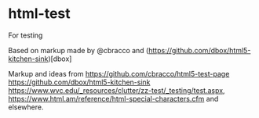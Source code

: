 # html-test

For testing

Based on markup made by @cbracco and (https://github.com/dbox/html5-kitchen-sink)[dbox]

Markup and ideas from
https://github.com/cbracco/html5-test-page
https://github.com/dbox/html5-kitchen-sink
https://www.wvc.edu/_resources/clutter/zz-test/_testing/test.aspx,
https://www.html.am/reference/html-special-characters.cfm and elsewhere.
